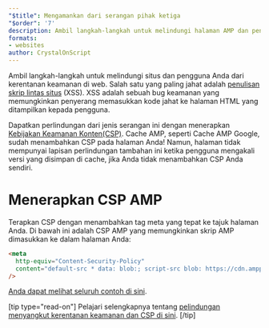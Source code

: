 ```yaml
---
"$title": Mengamankan dari serangan pihak ketiga
"$order": '7'
description: Ambil langkah-langkah untuk melindungi halaman AMP dan pengguna Anda dari kerentanan keamanan di web
formats:
- websites
author: CrystalOnScript
---
```


Ambil langkah-langkah untuk melindungi situs dan pengguna Anda dari kerentanan keamanan di web. Salah satu yang paling jahat adalah [penulisan skrip lintas situs](https://www.google.com/about/appsecurity/learning/xss/) (XSS). XSS adalah sebuah bug keamanan yang memungkinkan penyerang memasukkan kode jahat ke halaman HTML yang ditampilkan kepada pengguna.

Dapatkan perlindungan dari jenis serangan ini dengan menerapkan [Kebijakan Keamanan Konten(CSP)](https://csp.withgoogle.com/docs/index.html). Cache AMP, seperti Cache AMP Google, sudah menambahkan CSP pada halaman Anda! Namun, halaman tidak mempunyai lapisan perlindungan tambahan ini ketika pengguna mengakali versi yang disimpan di cache, jika Anda tidak menambahkan CSP Anda sendiri.

# Menerapkan CSP AMP

Terapkan CSP dengan menambahkan tag meta yang tepat ke tajuk halaman Anda. Di bawah ini adalah CSP AMP yang memungkinkan skrip AMP dimasukkan ke dalam halaman Anda:

```html
<meta
  http-equiv="Content-Security-Policy"
  content="default-src * data: blob:; script-src blob: https://cdn.ampproject.org/v0.js https://cdn.ampproject.org/v0/ https://cdn.ampproject.org/viewer/ https://cdn.ampproject.org/rtv/; object-src 'none'; style-src 'unsafe-inline' https://cdn.ampproject.org/rtv/ https://cdn.materialdesignicons.com https://cloud.typography.com https://fast.fonts.net https://fonts.googleapis.com https://maxcdn.bootstrapcdn.com https://p.typekit.net https://use.fontawesome.com https://use.typekit.net; report-uri https://csp-collector.appspot.com/csp/amp"
/>
```

[Anda dapat melihat seluruh contoh di sini](https://github.com/ampproject/amphtml/blob/master/examples/csp.amp.html).

[tip type="read-on"] Pelajari selengkapnya tentang [pelindungan menyangkut kerentanan keamanan dan CSP di sini](https://developer.mozilla.org/en-US/docs/Web/HTTP/CSP). [/tip]
